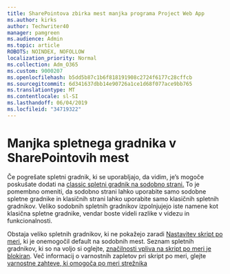 ```yaml
---
title: SharePointova zbirka mest manjka programa Project Web App
ms.author: kirks
author: Techwriter40
manager: pamgreen
ms.audience: Admin
ms.topic: article
ROBOTS: NOINDEX, NOFOLLOW
localization_priority: Normal
ms.collection: Adm_O365
ms.custom: 9000207
ms.openlocfilehash: b5dd5b87c1b6f818191908c2724f6177c28cffcb
ms.sourcegitcommit: 6d341637dbb14e90726a1ce1d68f077ace9bb765
ms.translationtype: MT
ms.contentlocale: sl-SI
ms.lasthandoff: 06/04/2019
ms.locfileid: "34719322"
---
```

# <a name="missing-web-part-in-sharepoint-site-collection"></a>Manjka spletnega gradnika v SharePointovih mest

<p>Če pogrešate spletni gradnik, ki se uporabljajo, da vidim, je&rsquo;s mogoče poskušate dodati na <a href="https://support.office.com/en-us/article/classic-and-modern-web-part-experiences-3fdae6c3-8fc1-49ab-8708-8c104b882e64">classic spletni gradnik na sodobno strani.</a> To je pomembno omeniti, da sodobno strani lahko uporabite samo sodobne spletne gradnike in klasičnih strani lahko uporabite samo klasičnih spletnih gradnikov. Veliko sodobnih spletnih gradnikov izpolnjujejo iste namene kot klasična spletne gradnike, vendar boste videli razlike v videzu in funkcionalnosti.</p> <p>Obstaja veliko spletnih gradnikov, ki ne pokažejo zaradi <a href="https://docs.microsoft.com/en-us/sharepoint/allow-or-prevent-custom-script">Nastavitev skript po meri</a>, ki je onemogočil default na sodobnih mest. Seznam spletnih gradnikov, ki so na voljo si oglejte, <a href="https://docs.microsoft.com/en-us/sharepoint/allow-or-prevent-custom-script#features-affected-when-custom-script-is-blocked">značilnosti vpliva na skript po meri je blokiran</a>. Več informacij o varnostnih zapletov pri skript po meri, glejte <a href="https://docs.microsoft.com/en-us/sharepoint/security-considerations-of-allowing-custom-script">varnostne zahteve, ki omogoča po meri strežnika</a></p>
